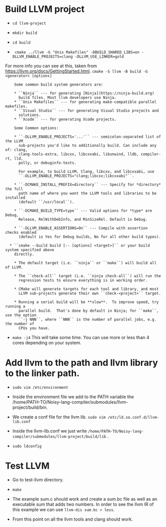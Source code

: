 # Build LLVM project

* ``cd llvm-project``

* ``mkdir build``

* ``cd build``

* `` cmake ../llvm -G "Unix Makefiles" -DBUILD_SHARED_LIBS=on -DLLVM_ENABLE_PROJECTS=clang -DLLVM_USE_LINKER=gold``

For more info you can see at this, taken from https://llvm.org/docs/GettingStarted.html.
``cmake -S llvm -B build -G <generator> [options]``

        Some common build system generators are:
    
        * ``Ninja`` --- for generating [Ninja](https://ninja-build.org)
          build files. Most llvm developers use Ninja.
        * ``Unix Makefiles`` --- for generating make-compatible parallel makefiles.
        * ``Visual Studio`` --- for generating Visual Studio projects and
          solutions.
        * ``Xcode`` --- for generating Xcode projects.
    
        Some Common options:
    
        * ``-DLLVM_ENABLE_PROJECTS='...'`` --- semicolon-separated list of the LLVM
          sub-projects you'd like to additionally build. Can include any of: clang,
          clang-tools-extra, libcxx, libcxxabi, libunwind, lldb, compiler-rt, lld,
          polly, or debuginfo-tests.
    
          For example, to build LLVM, Clang, libcxx, and libcxxabi, use
          ``-DLLVM_ENABLE_PROJECTS="clang;libcxx;libcxxabi"``.
    
        * ``-DCMAKE_INSTALL_PREFIX=directory`` --- Specify for *directory* the full
          path name of where you want the LLVM tools and libraries to be installed
          (default ``/usr/local``).
    
        * ``-DCMAKE_BUILD_TYPE=type`` --- Valid options for *type* are Debug,
          Release, RelWithDebInfo, and MinSizeRel. Default is Debug.
    
        * ``-DLLVM_ENABLE_ASSERTIONS=On`` --- Compile with assertion checks enabled
          (default is Yes for Debug builds, No for all other build types).
    
      * ``cmake --build build [-- [options] <target>]`` or your build system specified above
        directly.
    
        * The default target (i.e. ``ninja`` or ``make``) will build all of LLVM.
    
        * The ``check-all`` target (i.e. ``ninja check-all``) will run the
          regression tests to ensure everything is in working order.
    
        * CMake will generate targets for each tool and library, and most
          LLVM sub-projects generate their own ``check-<project>`` target.
    
        * Running a serial build will be **slow**.  To improve speed, try running a
          parallel build.  That's done by default in Ninja; for ``make``, use the option
          ``-j NNN``, where ``NNN`` is the number of parallel jobs, e.g. the number of
          CPUs you have.

* ``make -j4``
This will take some time.
You can use more or less than 4 cores depending on your system.

# Add llvm to the path and llvm library to the linker path.

* ``sudo vim /etc/environment``

* Inside the environment file we add to the PATH variable the /home/PATH-TO/Noisy-lang-compiler/submodules/llvm-project/build/bin.

* We create a conf file for the llvm lib. ``sudo vim /etc/ld.so.conf.d/llvm-lib.conf``

* Inside the llvm-lib.conf we just write ``/home/PATH-TO/Noisy-lang-compiler/submodules/llvm-project/build/lib`` .

* ``sudo ldconfig``

# Test LLVM

* Go to test-llvm directory.
* ``make``
* The example sum.c should work and create a sum.bc file as well as an executable sum that adds two numbers. In order to see the llvm IR of this example we can use ``llvm-dis sum.bc > less``.

* From this point on all the llvm tools and clang should work.